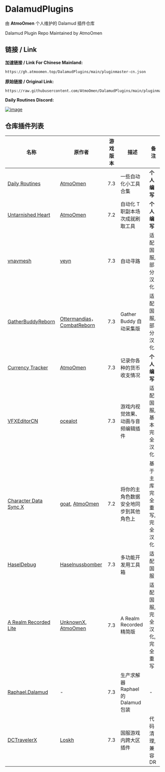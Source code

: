 # DalamudPlugins
由 **AtmoOmen** 个人维护的 Dalamud 插件仓库

Dalamud Plugin Repo Maintained by AtmoOmen

## 链接 / Link

**加速链接 / Link For Chinese Mainland:**

```
https://gh.atmoomen.top/DalamudPlugins/main/pluginmaster-cn.json
```

**原始链接 / Original Link:**

```
https://raw.githubusercontent.com/AtmoOmen/DalamudPlugins/main/pluginmaster.json
```

**Daily Routines Discord:**

[![image](https://discordapp.com/api/guilds/1258981591124938762/embed.png?style=banner2)](https://discord.gg/dailyroutines)


## 仓库插件列表

| 名称      | 原作者      | 游戏版本 | 描述 | 备注 |
|----------|----------|----------|----------|----------|
| [Daily Routines](https://github.com/Dalamud-DailyRoutines) | [AtmoOmen](https://github.com/AtmoOmen) | 7.3 | 一些自动化小工具合集 | **个人编写** |
| [Untarnished Heart](https://github.com/AtmoOmen/UntarnishedHeart) | [AtmoOmen](https://github.com/AtmoOmen) | 7.2 | 自动化 T 职副本场次成就刷取工具 | **个人编写** |
| [vnavmesh](https://github.com/AtmoOmen/ffxiv_navmesh-cn) | [veyn](https://github.com/awgil) | 7.3 | 自动寻路 | 适配国服, 部分汉化 |
| [GatherBuddyReborn](https://github.com/AtmoOmen/GatherBuddyReborn) | [Ottermandias](https://github.com/Ottermandias)， [CombatReborn](https://github.com/FFXIV-CombatReborn) | 7.3 | Gather Buddy 自动采集版 | 适配国服, 部分汉化 |
| [Currency Tracker](https://github.com/AtmoOmen/CurrencyTracker) | [AtmoOmen](https://github.com/AtmoOmen) | 7.3 | 记录你各种的货币收支情况 | **个人编写** |
| [VFXEditorCN](https://github.com/AtmoOmen/VFXEditor-CN) | [ocealot](https://github.com/0ceal0t) | 7.3 | 游戏内视觉效果、动画与音频编辑插件 | 适配国服, 基本完全汉化 |
| [Character Data Sync X](https://github.com/AtmoOmen/Dalamud.CharacterSync) | [goat](https://github.com/goaaats), [AtmoOmen](https://github.com/AtmoOmen) | 7.2 | 将你的主角色数据安全地同步到其他角色上 | 基于主库完全重写, 完全汉化 |
| [HaselDebug](https://github.com/AtmoOmen/HaselDebug) | [Haselnussbomber](https://github.com/Haselnussbomber) | 7.3 | 多功能开发用工具箱 | 适配国服 |
| [A Realm Recorded Lite](https://github.com/AtmoOmen/ARealmRecordedLite) | [UnknownX](https://github.com/UnknownX7), [AtmoOmen](https://github.com/AtmoOmen) | 7.3 | A Realm Recorded 精简版 | 适配国服, 完全汉化, 完全重写
| [Raphael.Dalamud](https://github.com/Dalamud-DailyRoutines/Raphael.Dalamud) | - | 7.3 | 生产求解器 Raphael 的 Dalamud 包装 | -
| [DCTravelerX](https://github.com/Dalamud-DailyRoutines/DCTraveler) | [Loskh](https://github.com/Loskh) | 7.3 | 国服游戏内跨大区插件 | 代码清理, 兼容 DR
